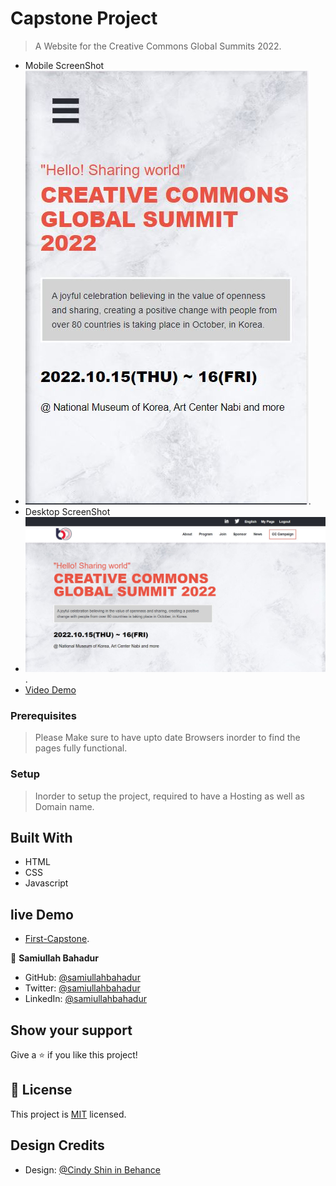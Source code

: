 # Capstone Project

> A Website for the Creative Commons Global Summits 2022.

- Mobile ScreenShot
- ![Mobile screenshot](./assets/images/mob-screen.jpg).
- Desktop ScreenShot
- ![Desktop screenshot](./assets/images/desk-screen.jpg).
- [Video Demo](https://www.loom.com/share/55b0d3f57abe42b1b715afe0cafdadb3)

### Prerequisites

> Please Make sure to have upto date Browsers inorder to find the pages fully functional.

### Setup

> Inorder to setup the project, required to have a Hosting as well as Domain name.

## Built With

- HTML
- CSS
- Javascript

## live Demo

- [First-Capstone](https://samiullahbahadur.github.io/Capstone1/).

👤 **Samiullah Bahadur**

- GitHub: [@samiullahbahadur](https://github.com/samiullahbahadur)
- Twitter: [@samiullahbahadur](https://twitter.com/@Samiull88496331)
- LinkedIn: [@samiullahbahadur](https://linkedin.com/in/samiullah-bahadur-a1b053149/)

## Show your support

Give a ⭐️ if you like this project!

## 📝 License

This project is [MIT](LICENSE.md) licensed.

## Design Credits

- Design: [@Cindy Shin in Behance](https://www.behance.net/gallery/29845175/CC-Global-Summit-2015)
